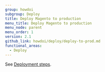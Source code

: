 ```yaml
---
group: howdoi
subgroup: Deploy
title: Deploy Magento to production
menu_title: Deploy Magento to production
menu_node: parent
menu_order: 1
version: 2.1
github_link: howdoi/deploy/deploy-to-prod.md
functional_areas:
  - Deploy
---
```


See [Deployment steps]({{page.baseurl}}/config-guide/prod/prod_deploy.html).

